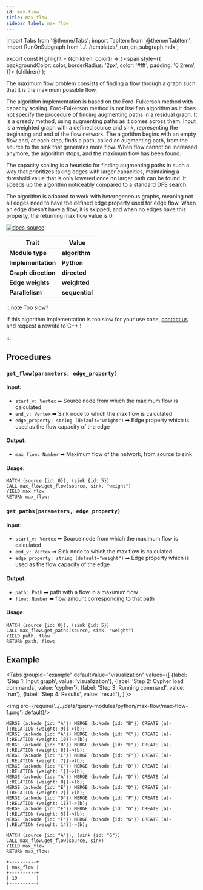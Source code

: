 ```yaml
---
id: max-flow
title: max_flow
sidebar_label: max_flow
---
```


import Tabs from '@theme/Tabs';
import TabItem from '@theme/TabItem';
import RunOnSubgraph from '../../templates/_run_on_subgraph.mdx';

export const Highlight = ({children, color}) => (
  <span
    style={{
      backgroundColor: color,
      borderRadius: '2px',
      color: '#fff',
      padding: '0.2rem',
    }}>
    {children}
  </span>
);

The maximum flow problem consists of finding a flow through a graph such that it
is the maximum possible flow.

The algorithm implementation is based on the Ford-Fulkerson method with capacity
scaling. Ford-Fulkerson method is not itself an algorithm as it does not specify
the procedure of finding augmenting paths in a residual graph. It is a greedy
method, using augmenting paths as it comes across them. Input is a weighted
graph with a defined source and sink, representing the beginning and end of the
flow network. The algorithm begins with an empty flow and, at each step, finds a
path, called an augmenting path, from the source to the sink that generates more
flow. When flow cannot be increased anymore, the algorithm stops, and the maximum
flow has been found.

The capacity scaling is a heuristic for finding augmenting paths in such a way
that prioritizes taking edges with larger capacities, maintaining a threshold
value that is only lowered once no larger path can be found. It speeds up the
algorithm noticeably compared to a standard DFS search.

The algorithm is adapted to work with heterogeneous graphs, meaning not all
edges need to have the defined edge property used for edge flow. When an edge 
doesn't have a flow, it is skipped, and when no edges have this property, the
returning max flow value is 0.

[![docs-source](https://img.shields.io/badge/source-max_flow-FB6E00?logo=github&style=for-the-badge)](https://github.com/memgraph/mage/blob/main/python/max_flow.py)

| Trait               | Value                                                 |
| ------------------- | ----------------------------------------------------- |
| **Module type**     | <Highlight color="#FB6E00">**algorithm**</Highlight>  |
| **Implementation**  | <Highlight color="#FB6E00">**Python**</Highlight>        |
| **Graph direction** | <Highlight color="#FB6E00">**directed**</Highlight> |
| **Edge weights**    |  <Highlight color="#FB6E00">**weighted**</Highlight>|
| **Parallelism**     | <Highlight color="#FB6E00">**sequential**</Highlight> |

:::note Too slow?

If this algorithm implementation is too slow for your use case, [contact us](mailto:tech@memgraph.com) and request a rewrite to C++ !

:::

## Procedures

<RunOnSubgraph/>

### `get_flow(parameters, edge_property)`

#### Input:

* `start_v: Vertex` ➡ Source node from which the maximum flow is calculated
* `end_v: Vertex` ➡ Sink node to which the max flow is calculated
* `edge_property: string (default="weight")` ➡ Edge property which is used as the flow
  capacity of the edge

#### Output:

* `max_flow: Number` ➡ Maximum flow of the network, from source to sink

#### Usage:

```cypher
MATCH (source {id: 0}), (sink {id: 5})
CALL max_flow.get_flow(source, sink, "weight")
YIELD max_flow
RETURN max_flow;
```

### `get_paths(parameters, edge_property)`

#### Input:

* `start_v: Vertex` ➡ Source node from which the maximum flow is calculated
* `end_v: Vertex` ➡ Sink node to which the max flow is calculated
* `edge_property: string (default="weight")` ➡ Edge property which is used as the flow
  capacity of the edge

#### Output:

* `path: Path` ➡ path with a flow in a maximum flow
* `flow: Number` ➡ flow amount corresponding to that path

#### Usage:

```cypher
MATCH (source {id: 0}), (sink {id: 5})
CALL max_flow.get_paths(source, sink, "weight")
YIELD path, flow
RETURN path, flow;
```

## Example

<Tabs
  groupId="example"
  defaultValue="visualization"
  values={[
    {label: 'Step 1: Input graph', value: 'visualization'},
    {label: 'Step 2: Cypher load commands', value: 'cypher'},
    {label: 'Step 3: Running command', value: 'run'},
    {label: 'Step 4: Results', value: 'result'},
  ]
}>
  <TabItem value="visualization">

  <img src={require('../../data/query-modules/python/max-flow/max-flow-1.png').default}/>

  </TabItem>
  <TabItem value="cypher">

```cypher
MERGE (a:Node {id: "A"}) MERGE (b:Node {id: "B"}) CREATE (a)-[:RELATION {weight: 9}]->(b);
MERGE (a:Node {id: "A"}) MERGE (b:Node {id: "C"}) CREATE (a)-[:RELATION {weight: 10}]->(b);
MERGE (a:Node {id: "B"}) MERGE (b:Node {id: "E"}) CREATE (a)-[:RELATION {weight: 8}]->(b);
MERGE (a:Node {id: "C"}) MERGE (b:Node {id: "F"}) CREATE (a)-[:RELATION {weight: 7}]->(b);
MERGE (a:Node {id: "C"}) MERGE (b:Node {id: "D"}) CREATE (a)-[:RELATION {weight: 1}]->(b);
MERGE (a:Node {id: "A"}) MERGE (b:Node {id: "D"}) CREATE (a)-[:RELATION {weight: 8}]->(b);
MERGE (a:Node {id: "E"}) MERGE (b:Node {id: "D"}) CREATE (a)-[:RELATION {weight: 2}]->(b);
MERGE (a:Node {id: "D"}) MERGE (b:Node {id: "F"}) CREATE (a)-[:RELATION {weight: 11}]->(b);
MERGE (a:Node {id: "E"}) MERGE (b:Node {id: "G"}) CREATE (a)-[:RELATION {weight: 5}]->(b);
MERGE (a:Node {id: "F"}) MERGE (b:Node {id: "G"}) CREATE (a)-[:RELATION {weight: 14}]->(b);
```

  </TabItem>
  <TabItem value="run">

```cypher
MATCH (source {id: "A"}), (sink {id: "G"})
CALL max_flow.get_flow(source, sink)
YIELD max_flow
RETURN max_flow;
```

  </TabItem>
  <TabItem value="result">

```plaintext
+----------+
| max_flow |
+----------+
| 19       |
+----------+
```

  </TabItem>

</Tabs>
